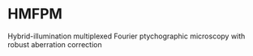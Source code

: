 # HMFPM
Hybrid-illumination multiplexed Fourier ptychographic microscopy with robust aberration correction
